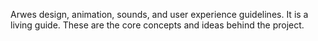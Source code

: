 Arwes design, animation, sounds, and user experience guidelines. It is a living
guide. These are the core concepts and ideas behind the project.
